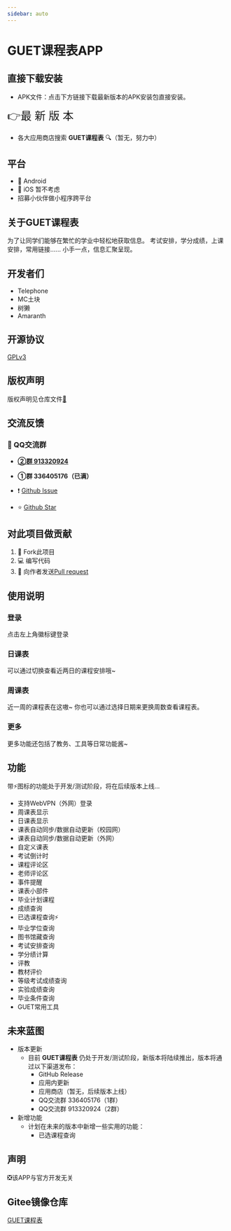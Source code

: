 ```yaml
---
sidebar: auto
---
```


# GUET课程表APP

## 直接下载安装

- APK文件：点击下方链接下载最新版本的APK安装包直接安装。

 [<a style="font-size:25px">👉最 新 版 本</a>](https://wwa.lanzous.com/b00u3y7za)
- 各大应用商店搜索 **GUET课程表** 🔍（暂无，努力中）

## 平台

- 📱 Android
- 📱 iOS 暂不考虑
- 招募小伙伴做小程序跨平台


## 关于GUET课程表

为了让同学们能够在繁忙的学业中轻松地获取信息。
考试安排，学分成绩，上课安排，常用链接......
小手一点，信息汇聚呈现。

## 开发者们

- Telephone 
- MC土块 
- 树獭 
- Amaranth

## 开源协议

[GPLv3](https://www.gnu.org/licenses/gpl-3.0.html)

## 版权声明

版权声明见仓库文件[📄](https://github.com/guet1024/GUET-Schedule/blob/master/COPYRIGHT)

## 交流反馈

### 🐧 QQ交流群
- [**②群 913320924**](https://qm.qq.com/cgi-bin/qm/qr?k=LjOFHb-pTST28-QLMqiz5uTcKH-_3h-4&jump_from=webapi)
- **①群 336405176（已满）**

- ❗ [Github Issue](https://github.com/guet1024/GUET-Schedule/issues)

- ⭐ [Github Star ](https://github.com/guet1024/GUET-Schedule)

## 对此项目做贡献

1. 🔗 Fork此项目
2. 💻 编写代码
3. 🧲 向作者发送[Pull request](https://github.com/guet1024/GUET-Schedule/pulls)

## 使用说明

### 登录

点击左上角徽标键登录

### 日课表

可以通过切换查看近两日的课程安排哦~

### 周课表

近一周的课程表在这嗷~
你也可以通过选择日期来更换周数查看课程表。

### 更多

更多功能还包括了教务、工具等日常功能酱~

## 功能

带⚡图标的功能处于开发/测试阶段，将在后续版本上线...

  + 支持WebVPN（外网）登录
  + 周课表显示
  + 日课表显示
  + 课表自动同步/数据自动更新（校园网）
  + 课表自动同步/数据自动更新（外网）
  + 自定义课表
  + 考试倒计时
  + 课程评论区
  + 老师评论区
  + 事件提醒
  + 课表小部件
  + 毕业计划课程
  + 成绩查询
  + 已选课程查询⚡
  + 毕业学位查询
  + 图书馆藏查询
  + 考试安排查询
  + 学分绩计算
  + 评教
  + 教材评价
  + 等级考试成绩查询
  + 实验成绩查询
  + 毕业条件查询
  + GUET常用工具
## 未来蓝图
  + 版本更新
    + 目前 **GUET课程表** 仍处于开发/测试阶段，新版本将陆续推出，版本将通过以下渠道发布：
      + GitHub Release
      + 应用内更新
      + 应用商店（暂无，后续版本上线）
      + QQ交流群 336405176（1群）
      + QQ交流群 913320924（2群）
  + 新增功能
    + 计划在未来的版本中新增一些实用的功能：
      * 已选课程查询
## 声明

❎该APP与官方开发无关

## Gitee镜像仓库

[GUET课程表](https://gitee.com/telephone2019/guet-curriculum)
